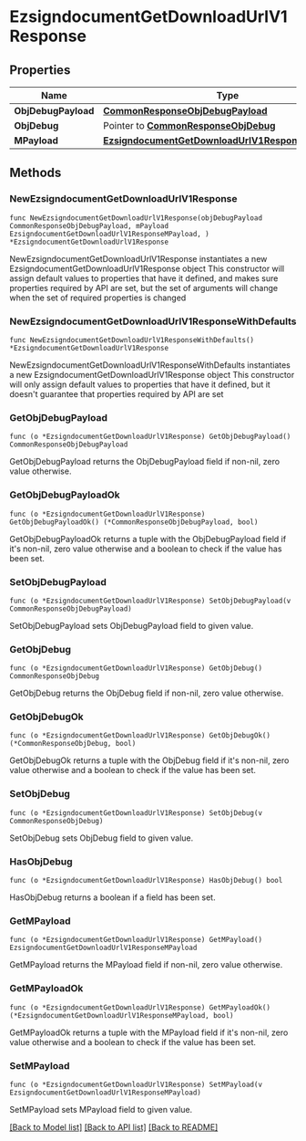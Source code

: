 # EzsigndocumentGetDownloadUrlV1Response

## Properties

Name | Type | Description | Notes
------------ | ------------- | ------------- | -------------
**ObjDebugPayload** | [**CommonResponseObjDebugPayload**](CommonResponseObjDebugPayload.md) |  | 
**ObjDebug** | Pointer to [**CommonResponseObjDebug**](CommonResponseObjDebug.md) |  | [optional] 
**MPayload** | [**EzsigndocumentGetDownloadUrlV1ResponseMPayload**](EzsigndocumentGetDownloadUrlV1ResponseMPayload.md) |  | 

## Methods

### NewEzsigndocumentGetDownloadUrlV1Response

`func NewEzsigndocumentGetDownloadUrlV1Response(objDebugPayload CommonResponseObjDebugPayload, mPayload EzsigndocumentGetDownloadUrlV1ResponseMPayload, ) *EzsigndocumentGetDownloadUrlV1Response`

NewEzsigndocumentGetDownloadUrlV1Response instantiates a new EzsigndocumentGetDownloadUrlV1Response object
This constructor will assign default values to properties that have it defined,
and makes sure properties required by API are set, but the set of arguments
will change when the set of required properties is changed

### NewEzsigndocumentGetDownloadUrlV1ResponseWithDefaults

`func NewEzsigndocumentGetDownloadUrlV1ResponseWithDefaults() *EzsigndocumentGetDownloadUrlV1Response`

NewEzsigndocumentGetDownloadUrlV1ResponseWithDefaults instantiates a new EzsigndocumentGetDownloadUrlV1Response object
This constructor will only assign default values to properties that have it defined,
but it doesn't guarantee that properties required by API are set

### GetObjDebugPayload

`func (o *EzsigndocumentGetDownloadUrlV1Response) GetObjDebugPayload() CommonResponseObjDebugPayload`

GetObjDebugPayload returns the ObjDebugPayload field if non-nil, zero value otherwise.

### GetObjDebugPayloadOk

`func (o *EzsigndocumentGetDownloadUrlV1Response) GetObjDebugPayloadOk() (*CommonResponseObjDebugPayload, bool)`

GetObjDebugPayloadOk returns a tuple with the ObjDebugPayload field if it's non-nil, zero value otherwise
and a boolean to check if the value has been set.

### SetObjDebugPayload

`func (o *EzsigndocumentGetDownloadUrlV1Response) SetObjDebugPayload(v CommonResponseObjDebugPayload)`

SetObjDebugPayload sets ObjDebugPayload field to given value.


### GetObjDebug

`func (o *EzsigndocumentGetDownloadUrlV1Response) GetObjDebug() CommonResponseObjDebug`

GetObjDebug returns the ObjDebug field if non-nil, zero value otherwise.

### GetObjDebugOk

`func (o *EzsigndocumentGetDownloadUrlV1Response) GetObjDebugOk() (*CommonResponseObjDebug, bool)`

GetObjDebugOk returns a tuple with the ObjDebug field if it's non-nil, zero value otherwise
and a boolean to check if the value has been set.

### SetObjDebug

`func (o *EzsigndocumentGetDownloadUrlV1Response) SetObjDebug(v CommonResponseObjDebug)`

SetObjDebug sets ObjDebug field to given value.

### HasObjDebug

`func (o *EzsigndocumentGetDownloadUrlV1Response) HasObjDebug() bool`

HasObjDebug returns a boolean if a field has been set.

### GetMPayload

`func (o *EzsigndocumentGetDownloadUrlV1Response) GetMPayload() EzsigndocumentGetDownloadUrlV1ResponseMPayload`

GetMPayload returns the MPayload field if non-nil, zero value otherwise.

### GetMPayloadOk

`func (o *EzsigndocumentGetDownloadUrlV1Response) GetMPayloadOk() (*EzsigndocumentGetDownloadUrlV1ResponseMPayload, bool)`

GetMPayloadOk returns a tuple with the MPayload field if it's non-nil, zero value otherwise
and a boolean to check if the value has been set.

### SetMPayload

`func (o *EzsigndocumentGetDownloadUrlV1Response) SetMPayload(v EzsigndocumentGetDownloadUrlV1ResponseMPayload)`

SetMPayload sets MPayload field to given value.



[[Back to Model list]](../README.md#documentation-for-models) [[Back to API list]](../README.md#documentation-for-api-endpoints) [[Back to README]](../README.md)


